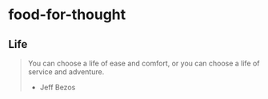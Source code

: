 # food-for-thought

## Life

> You can choose a life of ease and comfort, or you can choose a life of service and adventure.
>
> - Jeff Bezos
